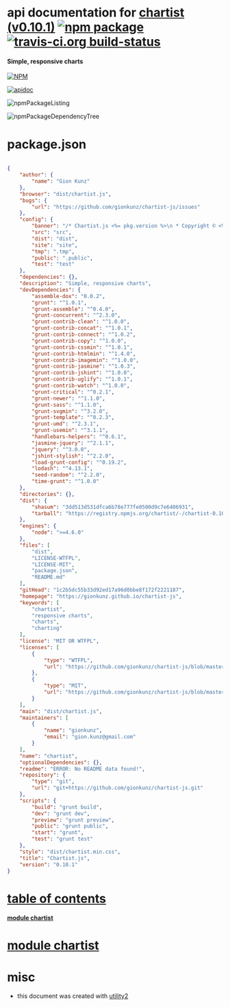 # api documentation for  [chartist (v0.10.1)](https://gionkunz.github.io/chartist-js)  [![npm package](https://img.shields.io/npm/v/npmdoc-chartist.svg?style=flat-square)](https://www.npmjs.org/package/npmdoc-chartist) [![travis-ci.org build-status](https://api.travis-ci.org/npmdoc/node-npmdoc-chartist.svg)](https://travis-ci.org/npmdoc/node-npmdoc-chartist)
#### Simple, responsive charts

[![NPM](https://nodei.co/npm/chartist.png?downloads=true)](https://www.npmjs.com/package/chartist)

[![apidoc](https://npmdoc.github.io/node-npmdoc-chartist/build/screenCapture.buildNpmdoc.browser.%2Fhome%2Ftravis%2Fbuild%2Fnpmdoc%2Fnode-npmdoc-chartist%2Ftmp%2Fbuild%2Fapidoc.html.png)](https://npmdoc.github.io/node-npmdoc-chartist/build/apidoc.html)

![npmPackageListing](https://npmdoc.github.io/node-npmdoc-chartist/build/screenCapture.npmPackageListing.svg)

![npmPackageDependencyTree](https://npmdoc.github.io/node-npmdoc-chartist/build/screenCapture.npmPackageDependencyTree.svg)



# package.json

```json

{
    "author": {
        "name": "Gion Kunz"
    },
    "browser": "dist/chartist.js",
    "bugs": {
        "url": "https://github.com/gionkunz/chartist-js/issues"
    },
    "config": {
        "banner": "/* Chartist.js <%= pkg.version %>\n * Copyright © <%= year %> Gion Kunz\n * Free to use under either the WTFPL license or the MIT license.\n * https://raw.githubusercontent.com/gionkunz/chartist-js/master/LICENSE-WTFPL\n * https://raw.githubusercontent.com/gionkunz/chartist-js/master/LICENSE-MIT\n */\n",
        "src": "src",
        "dist": "dist",
        "site": "site",
        "tmp": ".tmp",
        "public": ".public",
        "test": "test"
    },
    "dependencies": {},
    "description": "Simple, responsive charts",
    "devDependencies": {
        "assemble-dox": "0.0.2",
        "grunt": "^1.0.1",
        "grunt-assemble": "^0.4.0",
        "grunt-concurrent": "^2.3.0",
        "grunt-contrib-clean": "^1.0.0",
        "grunt-contrib-concat": "^1.0.1",
        "grunt-contrib-connect": "^1.0.2",
        "grunt-contrib-copy": "^1.0.0",
        "grunt-contrib-cssmin": "^1.0.1",
        "grunt-contrib-htmlmin": "^1.4.0",
        "grunt-contrib-imagemin": "^1.0.0",
        "grunt-contrib-jasmine": "^1.0.3",
        "grunt-contrib-jshint": "^1.0.0",
        "grunt-contrib-uglify": "^1.0.1",
        "grunt-contrib-watch": "^1.0.0",
        "grunt-critical": "^0.2.1",
        "grunt-newer": "^1.1.0",
        "grunt-sass": "^1.1.0",
        "grunt-svgmin": "^3.2.0",
        "grunt-template": "^0.2.3",
        "grunt-umd": "^2.3.1",
        "grunt-usemin": "^3.1.1",
        "handlebars-helpers": "^0.6.1",
        "jasmine-jquery": "^2.1.1",
        "jquery": "^3.0.0",
        "jshint-stylish": "^2.2.0",
        "load-grunt-config": "^0.19.2",
        "lodash": "^4.13.1",
        "seed-random": "^2.2.0",
        "time-grunt": "^1.0.0"
    },
    "directories": {},
    "dist": {
        "shasum": "3dd513d531dfca6b78e777fe0500d9c7e6406931",
        "tarball": "https://registry.npmjs.org/chartist/-/chartist-0.10.1.tgz"
    },
    "engines": {
        "node": ">=4.6.0"
    },
    "files": [
        "dist",
        "LICENSE-WTFPL",
        "LICENSE-MIT",
        "package.json",
        "README.md"
    ],
    "gitHead": "1c2b5dc55b33d92ed17a96d0bbe8f172f2221187",
    "homepage": "https://gionkunz.github.io/chartist-js",
    "keywords": [
        "chartist",
        "responsive charts",
        "charts",
        "charting"
    ],
    "license": "MIT OR WTFPL",
    "licenses": [
        {
            "type": "WTFPL",
            "url": "https://github.com/gionkunz/chartist-js/blob/master/LICENSE-WTFPL"
        },
        {
            "type": "MIT",
            "url": "https://github.com/gionkunz/chartist-js/blob/master/LICENSE-MIT"
        }
    ],
    "main": "dist/chartist.js",
    "maintainers": [
        {
            "name": "gionkunz",
            "email": "gion.kunz@gmail.com"
        }
    ],
    "name": "chartist",
    "optionalDependencies": {},
    "readme": "ERROR: No README data found!",
    "repository": {
        "type": "git",
        "url": "git+https://github.com/gionkunz/chartist-js.git"
    },
    "scripts": {
        "build": "grunt build",
        "dev": "grunt dev",
        "preview": "grunt preview",
        "public": "grunt public",
        "start": "grunt",
        "test": "grunt test"
    },
    "style": "dist/chartist.min.css",
    "title": "Chartist.js",
    "version": "0.10.1"
}
```



# <a name="apidoc.tableOfContents"></a>[table of contents](#apidoc.tableOfContents)

#### [module chartist](#apidoc.module.chartist)



# <a name="apidoc.module.chartist"></a>[module chartist](#apidoc.module.chartist)



# misc
- this document was created with [utility2](https://github.com/kaizhu256/node-utility2)

